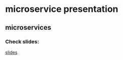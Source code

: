 # microservice presentation
## microservices

### Check slides:
[slides](https://talks.godoc.org/github.com/davidxiao/microservices-ppt/microservice/main.slide#1)
